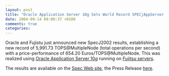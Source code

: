 ```yaml
---
layout: post
title: "Oracle Application Server 10g Sets World Record SPECjAppServer 2002 Performance Result on Fujitsu PRIMEPOWER Servers"
date: 2004-09-14 09:00:37 +0100
comments: true
categories:
---
```


Oracle and Fujistu just announced new SpecJ2002 results, establishing a new record of 5,991.73 TOPS@MultipleNode (total operations per second) with a price-performance of 654.20 Euros/TOPS@MultipleNode. This was realized using [Oracle Application Server 10*g*](http://www.oracle.com/technology/products/ias/index.html) running on [Fujitsu servers](http://fujitsu.com).

The results are available on the [Spec Web site](http://www.specbench.org/jAppServer2002/results/jAppServer2002.html#MultipleNode), the Press Release [here](http://www.prnewswire.com/news/index_mail.shtml?ACCT=104&STORY=/www/story/09-14-2004/0002249793&EDATE=).
